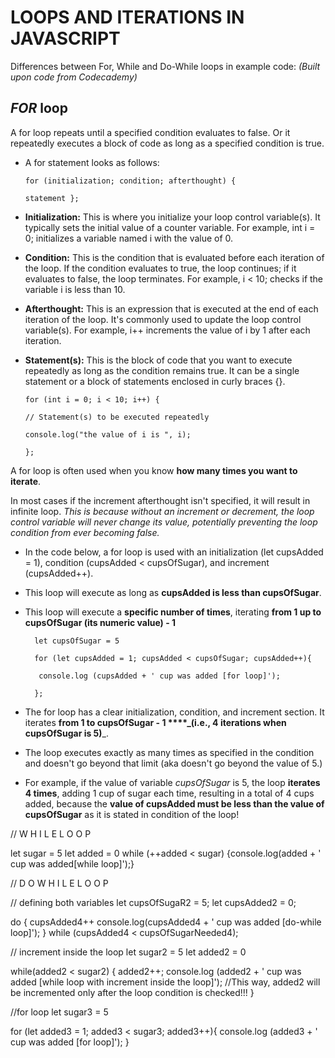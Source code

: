 # LOOPS AND ITERATIONS IN JAVASCRIPT


Differences between For, While and Do-While loops in example code:
_(Built upon code from Codecademy)_

## _FOR_ loop
A for loop repeats until a specified condition evaluates to false. 
Or it repeatedly executes a block of code as long as a specified condition is true.

- A for statement looks as follows:

      for (initialization; condition; afterthought) {

      statement };
- **Initialization:** This is where you initialize your loop control variable(s). It typically sets the initial value of a counter variable. For example, int i = 0; initializes a variable named i with the value of 0.
- **Condition:** This is the condition that is evaluated before each iteration of the loop. If the condition evaluates to true, the loop continues; if it evaluates to false, the loop terminates. For example, i < 10; checks if the variable i is less than 10.
- **Afterthought:** This is an expression that is executed at the end of each iteration of the loop. It's commonly used to update the loop control variable(s). For example, i++ increments the value of i by 1 after each iteration.
- **Statement(s):** This is the block of code that you want to execute repeatedly as long as the condition remains true. It can be a single statement or a block of statements enclosed in curly braces {}.

      for (int i = 0; i < 10; i++) {
  
      // Statement(s) to be executed repeatedly
  
      console.log("the value of i is ", i);
  
      };

A for loop is often used when you know **how many times you want to iterate**.

In most cases if the increment afterthought isn't specified, it will result in infinite loop. _This is because without an increment or decrement, the loop control variable will never change its value, potentially preventing the loop condition from ever becoming false._


- In the code below, a for loop is used with an initialization (let cupsAdded = 1), condition (cupsAdded < cupsOfSugar), and increment (cupsAdded++).

- This loop will execute as long as **cupsAdded is less than cupsOfSugar**.
 
- This loop will execute a **specific number of times**, iterating **from 1 up to cupsOfSugar (its numeric value) - 1**


        let cupsOfSugar = 5

        for (let cupsAdded = 1; cupsAdded < cupsOfSugar; cupsAdded++){

         console.log (cupsAdded + ' cup was added [for loop]');

        };

- The for loop has a clear initialization, condition, and increment section. It iterates **from 1 to cupsOfSugar - 1 ****_(i.e., 4 iterations when cupsOfSugar is 5)**_.
- The loop executes exactly as many times as specified in the condition and doesn't go beyond that limit (aka doesn't go beyond the value of 5.)
- For example, if the value of variable _cupsOfSugar_ is 5, the loop **iterates 4 times**, adding 1 cup of sugar each time, resulting in a total of 4 cups added, because the **value of cupsAdded must be less than the value of cupsOfSugar** as it is stated in condition of the loop!



// W H I L E   L O O P

let sugar = 5
let added = 0
while (++added < sugar)
{console.log(added + ' cup was added[while loop]');}



// D O   W H I L E   L O O P 

// defining both variables 
let cupsOfSugaR2 = 5;
let cupsAdded2 = 0;

do {
  cupsAdded4++
  console.log(cupsAdded4 + ' cup was added [do-while loop]');
} while (cupsAdded4 < cupsOfSugarNeeded4);



// increment inside the loop
let sugar2 = 5
let added2 = 0

while(added2 < sugar2) {
  added2++;
  console.log (added2 + ' cup was added [while loop with increment inside the loop]');
  //This way, added2 will be incremented only after the loop condition is checked!!!
}


//for loop
let sugar3 = 5

for (let added3 = 1; added3 < sugar3; added3++){
    console.log (added3 + ' cup was added [for loop]');
}

